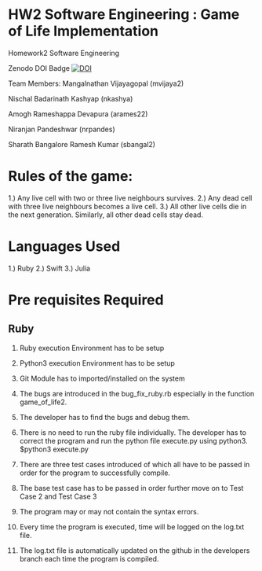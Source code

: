 # HW2 Software Engineering : Game of Life Implementation
Homework2 Software Engineering

Zenodo DOI Badge
[![DOI](https://zenodo.org/badge/289782467.svg)](https://zenodo.org/badge/latestdoi/289782467)

Team Members:
Mangalnathan Vijayagopal (mvijaya2)

Nischal Badarinath Kashyap (nkashya)

Amogh Rameshappa Devapura (arames22)

Niranjan Pandeshwar (nrpandes)

Sharath Bangalore Ramesh Kumar (sbangal2)

# Rules of the game:

1.) Any live cell with two or three live neighbours survives.
2.) Any dead cell with three live neighbours becomes a live cell.
3.) All other live cells die in the next generation. Similarly, all other dead cells stay dead.

# Languages Used

1.) Ruby
2.) Swift
3.) Julia

# Pre requisites Required 

## Ruby
1) Ruby execution Environment has to be setup
2) Python3 execution Environment has to be setup
3) Git Module has to imported/installed on the system

1) The bugs are introduced in the bug_fix_ruby.rb especially in the function game_of_life2.


2) The developer has to find the bugs and debug them.
3) There is no need to run the ruby file individually. The developer has to correct the program and run the python file execute.py using python3.
   $python3 execute.py
4) There are three test cases introduced of which all have to be passed in order for the program to successfully compile.
5) The base test case has to be passed in order further move on to Test Case 2 and Test Case 3
6) The program may or may not contain the syntax errors.
7) Every time the program is executed, time will be logged on the log.txt file.
8) The log.txt file is automatically updated on the github in the developers branch each time the program is compiled.
